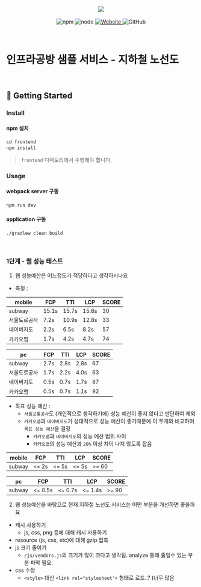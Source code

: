 <p align="center">
    <img width="200px;" src="https://raw.githubusercontent.com/woowacourse/atdd-subway-admin-frontend/master/images/main_logo.png"/>
</p>
<p align="center">
  <img alt="npm" src="https://img.shields.io/badge/npm-%3E%3D%205.5.0-blue">
  <img alt="node" src="https://img.shields.io/badge/node-%3E%3D%209.3.0-blue">
  <a href="https://edu.nextstep.camp/c/R89PYi5H" alt="nextstep atdd">
    <img alt="Website" src="https://img.shields.io/website?url=https%3A%2F%2Fedu.nextstep.camp%2Fc%2FR89PYi5H">
  </a>
  <img alt="GitHub" src="https://img.shields.io/github/license/next-step/atdd-subway-service">
</p>

<br>

# 인프라공방 샘플 서비스 - 지하철 노선도

<br>

## 🚀 Getting Started

### Install

#### npm 설치

```
cd frontend
npm install
```

> `frontend` 디렉토리에서 수행해야 합니다.

### Usage

#### webpack server 구동

```
npm run dev
```

#### application 구동

```
./gradlew clean build
```

<br>

### 1단계 - 웹 성능 테스트

1. 웹 성능예산은 어느정도가 적당하다고 생각하시나요

- 측정 :

| mobile       | FCP   | TTI   | LCP   | SCORE |
| ------------ | ----- | ----- | ----- | ----- |
| subway       | 15.1s | 15.7s | 15.6s | 30    |
| 서울도로공사 | 7.2s  | 10.9s | 12.8s | 33    |
| 네이버지도   | 2.2s  | 6.5s  | 8.2s  | 57    |
| 카카오맵     | 1.7s  | 4.2s  | 4.7s  | 74    |

| pc           | FCP  | TTI  | LCP  | SCORE |
| ------------ | ---- | ---- | ---- | ----- |
| subway       | 2.7s | 2.8s | 2.8s | 67    |
| 서울도로공사 | 1.7s | 2.2s | 4.0s | 63    |
| 네이버지도   | 0.5s | 0.7s | 1.7s | 87    |
| 카카오맵     | 0.5s | 0.7s | 1.1s | 92    |

- 목표 성능 예산 :
  - `서울교통공사`도 (개인적으로 생각하기에) 성능 예산이 좋지 않다고 판단하여 제외
  - `카카오맵`과 `네이버지도`가 상대적으로 성능 예산이 좋기때문에 이 두개와 비교하여 `목표 성능 예산`을 결정
    - `카카오맵`과 `네이버지도`의 성능 예산 범위 사이
    - `카카오맵`의 성능 예산과 `20%` 이상 차이 나지 않도록 잡음

| mobile | FCP   | TTI   | LCP   | SCORE |
| ------ | ----- | ----- | ----- | ----- |
| subway | <= 2s | <= 5s | <= 5s | >= 60 |

| pc     | FCP     | TTI     | LCP     | SCORE |
| ------ | ------- | ------- | ------- | ----- |
| subway | <= 0.5s | <= 0.7s | <= 1.4s | >= 90 |

2. 웹 성능예산을 바탕으로 현재 지하철 노선도 서비스는 어떤 부분을 개선하면 좋을까요

- 캐시 사용하기
  - js, css, png 등에 대해 캐시 사용하기
- resource (js, css, etc)에 대해 gzip 압축
- js 크기 줄이기
  - `/js/vendors.js`의 크기가 많이 크다고 생각됨. analyze 통해 줄일수 있는 부분 파악 필요.
- css 수정
  - `<style>` 대신 `<link rel="stylesheet">` 형태로 로드..? (너무 많은 <style> 태그로 나누어져 있는게 아닌지 생각됨)
- font 최적화
  - 웹폰트 크기가 너무 큰 경우, 페이지 로딩 속도가 늦어짐
  - google font (`&display=swap`), @font-face (`font-display: swap;`) 등 추가 (참고 : https://web.dev/font-display/?utm_source=lighthouse&utm_medium=lr)
- 리소스 lazy load
  - 첫페이지 로드에 필요하지 않은 리소스는 lazy-load나 parallel-load 로 불러오도록 수정

---

### 2단계 - 부하 테스트

1. 부하테스트 전제조건은 어느정도로 설정하셨나요

- 대상 시스템 범위
  - 접속 빈도가 높은 페이지 : 경로 검색 페이지
  - 데이터를 갱신하는 페이지 : 나의 정보 페이지 (나이 update)
  - 데이터를 조회하는데 여러 데이터를 참조하는 페이지 : 경로 검색 페이지
- 목표값 설정
  - latency : 500ms
    - http_req_duration : 1s (500ms x 2)
  - throughput :
    - 경쟁사인 카카오 MAU를 기준으로 산정
    - MAU : 150만
    - DAU : 약 5만 (MAU / 30)
    - 하루 평균 접속횟수 : 3번
    - 하루 총 접속횟수 : 15만번 (DAU x 하루 평균 접속횟수)
    - 하루 평균 rps : 1.73 (150,000 / 86,440)
    - 하루 최대 rps : 17.3 (peak시 10배로 가정)
    - average response time (목표) : 500ms
    - my 페이지 :
      - requests : login + me + modify = 3개
      - 평균 VUser : 1.73 x (3 x 0.5 + 0) / 3 = 0.865 = 1
      - 최대 VUser : 8.65 = 9
    - 경로 검색 페이지 :
      - requests : stations + path + login + favorite = 4개
      - 평균 VUser : 1.73 x (4 x 0.5 + 0) / 4 = 0.865 = 1
      - 최대 VUser : 8.65 = 9
  - 부하 테스트 시 저장될 데이터 건수 및 크기
    - 나의 정보 수정시
    - json 데이터 1건 (content-length: 61)

2. Smoke, Load, Stress 테스트 스크립트와 결과를 공유해주세요

- Smoke Test
  - 예상했던대로 잘 동작하는것 확인
  - [my smoke test](./k6/scripts/smoke/my.js)
  - ![my smoke test](./k6/result/smoke/my.png)
  - [path smoke test](./k6/scripts/smoke/path.js)
  - ![path smoke test](./k6/result/smoke/path.png)
- Load Test
  - 목표했던 vuser로 잘 동작하는것 확인
  - [my smoke test](./k6/scripts/load/my.js)
  - ![my load test](./k6/result/load/my.png)
  - [path smoke test](./k6/scripts/load/path.js)
  - ![path load test](./k6/result/load/path.png)
- Stress Test
  - 목표했던 두 시나리오 모두 vuser로 잘 동작하는것 확인
  - java application log로 인해 테스트를 제대로 진행할수 없어서 `scale up` 진행함
  - 목표 이상으로 부하를 늘려서 테스트
    - my 페이지 :
      - vuser `398` 에서부터 에러 발생
        - `grafana`를 통해 `error` 발생하는 지점을 포착
        - 서비스 문제보다는 `k6` 서버의 cpu가 부족하여 발생한 에러로 보임
      - 결과 :
        - 목표 `vuser`를 한참 초과해도 서비스에 이상 없음
    - path 페이지 :
      - vuser `50` 까지 성공적으로 늘어남
      - vuser `100` 까지 다시 테스트
        - 짧은 시간에 급격하게 vuser가 늘어나니 vuser `50` 까지 가기도 전에 `http_req_duration` 이 목표를 초과함
      - 시간을 30 => 40분으로 늘리고 vuser `80` 까지 다시 테스트
        - 이전 테스트의 영향인지 vuser가 늘어나는 시간은 같지만 vuser `50` 도달 전에 `http_req_duration` 이 목표 초과
          - 목표 response time을 500ms라고 생각했었는데 1s이었음
          - 더 많은 vuser를 받을수 있을것으로 예상
            - vuser `55`까지 성능 괜찮은것으로 보임
            - dashboard에서 보면 vuser `56` 부터 갑자기 그래프에 이상현상 (높낮이 급격히 왔다갔다)이 발생 (= vuser `55`가 최대)
      - 결과 :
        - 사용자가 급격히 몰리면 서비스 response time이 비례해서 증가함
        - 서비스에서 에러가 발생하지는 않음
        - 서비스가 사용 못할 장애가 발생하지는 않음
        - 느려졌던 서비스가 정상화 되는데는 시간이 필요한것으로 보임
  - [my stress test](./k6/scripts/stress/my.js)
  - ![my stress test](./k6/result/stress/my_cli.png)
  - ![my stress test](./k6/result/stress/my_dashboard.png)
  - [path stress test](./k6/scripts/stress/path.js)
  - ![path stress test](./k6/result/stress/path_dashboard.png)

---

### 3단계 - 로깅, 모니터링

1. 각 서버내 로깅 경로를 알려주세요
  - application logs
    - nginx : 
      - access log : ~/logs/nginx/access.log
      - error log : ~/logs/nginx/error.log
    - tomcat :
      - common log : ~/logs/tomcat/spring.log
      - json log : ~/logs/tomcat/spring-json.log
2. Cloudwatch 대시보드 URL을 알려주세요
  - https://ap-northeast-2.console.aws.amazon.com/cloudwatch/home?region=ap-northeast-2#dashboards:name=writer0713-dashboard
